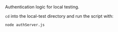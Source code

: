 Authentication logic for local testing.

`cd` into the local-test directory and run the script with:
```
node authServer.js
```
